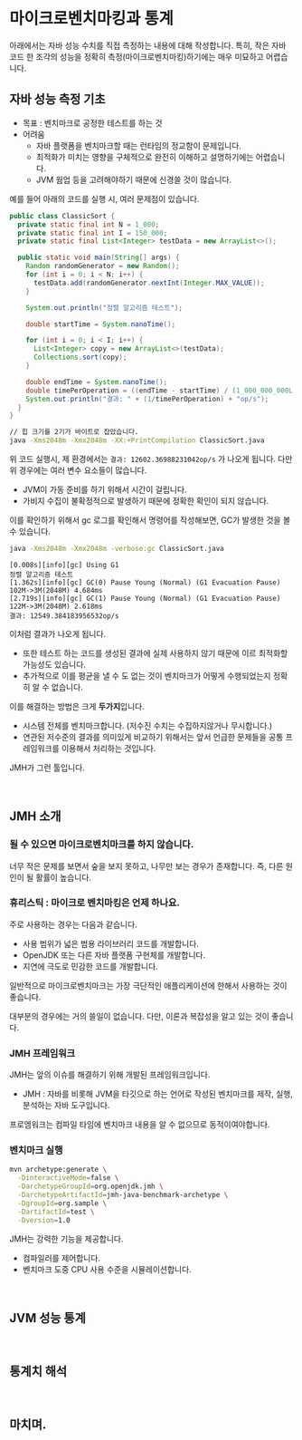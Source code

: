 # 마이크로벤치마킹과 통계

아래에서는 자바 성능 수치를 직접 측정하는 내용에 대해 작성합니다. 특히, 작은 자바 코드 한 조각의 성능을 정확히 측정(마이크로벤치마킹)하기에는 매우 미묘하고 어렵습니다.

## 자바 성능 측정 기초

- 목표 : 벤치마크로 공정한 테스트를 하는 것
- 어려움
  - 자바 플랫폼을 벤치마크할 때는 런타임의 정교함이 문제입니다.
  - 최적화가 미치는 영향을 구체적으로 완전히 이해하고 설명하기에는 어렵습니다.
  - JVM 웜업 등을 고려해야하기 때문에 신경쓸 것이 많습니다.

예를 들어 아래의 코드를 실행 시, 여러 문제점이 있습니다.

```java
public class ClassicSort {
  private static final int N = 1_000;
  private static final int I = 150_000;
  private static final List<Integer> testData = new ArrayList<>();

  public static void main(String[] args) {
    Random randomGenerator = new Random();
    for (int i = 0; i < N; i++) {
      testData.add(randomGenerator.nextInt(Integer.MAX_VALUE));
    }

    System.out.println("정렬 알고리즘 테스트");

    double startTime = System.nanoTime();

    for (int i = 0; i < I; i++) {
      List<Integer> copy = new ArrayList<>(testData);
      Collections.sort(copy);
    }

    double endTime = System.nanoTime();
    double timePerOperation = ((endTime - startTime) / (1_000_000_000L * I));
    System.out.println("결과: " + (1/timePerOperation) + "op/s");
  }
}
```

```bash
// 힙 크기를 2기가 바이트로 잡았습니다.
java -Xms2048m -Xmx2048m -XX:+PrintCompilation ClassicSort.java
```

위 코드 실행시, 제 환경에서는 `결과: 12602.36988231042op/s` 가 나오게 됩니다. 다만 위 경우에는 여러 변수 요소들이 많습니다.

- JVM이 가동 준비를 하기 위해서 시간이 걸립니다.
- 가비지 수집이 불확정적으로 발생하기 때문에 정확한 확인이 되지 않습니다.

이를 확인하기 위해서 gc 로그를 확인해서 명령어를 작성해보면, GC가 발생한 것을 볼 수 있습니다.

```bash
java -Xms2048m -Xmx2048m -verbose:gc ClassicSort.java
```

```
[0.008s][info][gc] Using G1
정렬 알고리즘 테스트
[1.362s][info][gc] GC(0) Pause Young (Normal) (G1 Evacuation Pause) 102M->3M(2048M) 4.684ms
[2.719s][info][gc] GC(1) Pause Young (Normal) (G1 Evacuation Pause) 122M->3M(2048M) 2.618ms
결과: 12549.384183956532op/s
```

이처럼 결과가 나오게 됩니다.

- 또한 테스트 하는 코드를 생성된 결과에 실제 사용하지 않기 때문에 이르 최적화할 가능성도 있습니다.
- 추가적으로 이를 평균을 낼 수 도 없는 것이 벤치마크가 어떻게 수행되었는지 정확히 알 수 없습니다.

이를 해결하는 방법은 크게 **두가지**입니다.

- 시스템 전체를 벤치마크합니다. (저수진 수치는 수집하지않거나 무시합니다.)
- 연관된 저수준의 결과를 의미있게 비교하기 위해서는 앞서 언급한 문제들을 공통 프레임워크를 이용해서 처리하는 것입니다.

JMH가 그런 툴입니다.

<br/>

## JMH 소개

### 될 수 있으면 마이크로벤치마크를 하지 않습니다.

너무 작은 문제를 보면서 숲을 보지 못하고, 나무만 보는 경우가 존재합니다. 즉, 다른 원인이 될 활률이 높습니다.

### 휴리스틱 : 마이크로 벤치마킹은 언제 하나요.

주로 사용하는 경우는 다음과 같습니다.

- 사용 범위가 넓은 범용 라이브러리 코드를 개발합니다.
- OpenJDK 또는 다른 자바 플랫폼 구현체를 개발합니다.
- 지연에 극도로 민감한 코드를 개발합니다.

일반적으로 마이크로벤치마크는 가장 극단적인 애플리케이션에 한해서 사용하는 것이 좋습니다.

대부분의 경우에는 거의 쓸일이 없습니다. 다만, 이론과 복잡성을 알고 있는 것이 좋습니다.

### JMH 프레임워크

JMH는 앞의 이슈를 해결하기 위해 개발된 프레임워크입니다.

- JMH : 자바를 비롯해 JVM을 타깃으로 하는 언어로 작성된 벤치마크를 제작, 실행, 분석하는 자바 도구입니다.

프로엠워크는 컴파일 타임에 벤치마크 내용을 알 수 없으므로 동적이여야합니다.

### 벤치마크 실행

```bash
mvn archetype:generate \
  -DinteractiveMode=false \
  -DarchetypeGroupId=org.openjdk.jmh \
  -DarchetypeArtifactId=jmh-java-benchmark-archetype \
  -DgroupId=org.sample \
  -DartifactId=test \
  -Dversion=1.0
```

JMH는 강력한 기능을 제공합니다.

- 컴파일러를 제어합니다.
- 벤치마크 도중 CPU 사용 수준을 시뮬레이션합니다.

<br/>

## JVM 성능 통계

<br/>

## 통계치 해석

<br/>

## 마치며.
